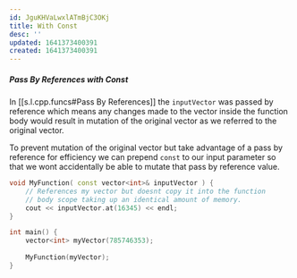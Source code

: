 ```yaml
---
id: JguKHVaLwxlATmBjC3OKj
title: With Const
desc: ''
updated: 1641373400391
created: 1641373400391
---
```


##### Pass By References with Const

In [[s.l.cpp.funcs#Pass By References]] the `inputVector` was passed by reference which means any changes made to the vector inside the function body would result in mutation of the original vector as we referred to the original vector.

To prevent mutation of the original vector but take advantage of a pass by reference for efficiency we can prepend `const` to our input parameter so that we wont accidentally be able to mutate that pass by reference value.

```cpp
void MyFunction( const vector<int>& inputVector ) {
	// References my vector but doesnt copy it into the function
	// body scope taking up an identical amount of memory.
	cout << inputVector.at(16345) << endl;
}

int main() {
	vector<int> myVector(785746353);
	
	MyFunction(myVector);
}
```
